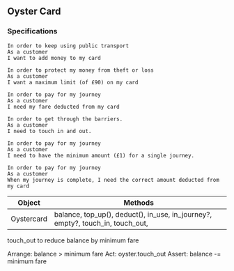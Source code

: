## Oyster Card
### Specifications

```
In order to keep using public transport
As a customer
I want to add money to my card

In order to protect my money from theft or loss
As a customer
I want a maximum limit (of £90) on my card

In order to pay for my journey
As a customer
I need my fare deducted from my card

In order to get through the barriers.
As a customer
I need to touch in and out.

In order to pay for my journey
As a customer
I need to have the minimum amount (£1) for a single journey.

In order to pay for my journey
As a customer
When my journey is complete, I need the correct amount deducted from my card
```


|   Object    |   Methods   |
| ----------- | ----------- |
|  Oystercard |   balance, top_up(), deduct(), in_use, in_journey?, empty?, touch_in, touch_out,    |






touch_out to reduce balance by minimum fare
 
 Arrange: balance > minimum fare
 Act: oyster.touch_out
 Assert: balance -= minimum fare